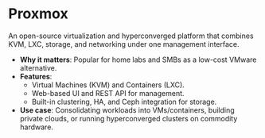
# Proxmox

An open-source virtualization and hyperconverged platform that combines KVM, LXC, storage, and networking under one management interface. 
 
- **Why it matters**: Popular for home labs and SMBs as a low-cost VMware alternative.  
- **Features**:  
  - Virtual Machines (KVM) and Containers (LXC).  
  - Web-based UI and REST API for management.  
  - Built-in clustering, HA, and Ceph integration for storage.  
- **Use case**: Consolidating workloads into VMs/containers, building private clouds, or running hyperconverged clusters on commodity hardware.